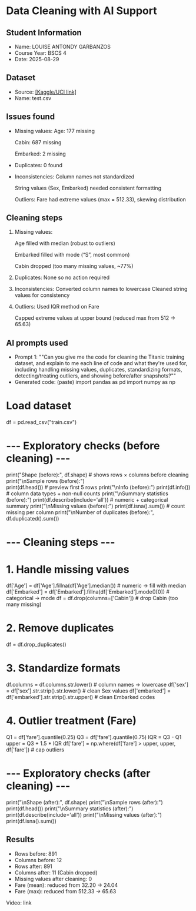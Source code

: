 # Data Cleaning with AI Support

## Student Information
- Name: LOUISE ANTONDY GARBANZOS
- Course Year: BSCS 4
- Date: 2025-08-29

## Dataset
- Source: [\[Kaggle/UCI link\]](https://www.kaggle.com/competitions/titanic/data)
- Name: test.csv

## Issues found
- Missing values:
    Age: 177 missing

    Cabin: 687 missing

    Embarked: 2 missing

- Duplicates: 0 found
- Inconsistencies:
    Column names not standardized

    String values (Sex, Embarked) needed consistent formatting

    Outliers: Fare had extreme values (max = 512.33), skewing distribution

## Cleaning steps
1. Missing values:

    Age filled with median (robust to outliers)

    Embarked filled with mode (“S”, most common)

    Cabin dropped (too many missing values, ~77%)

2. Duplicates: None so no action required
3. Inconsistencies:
    Converted column names to lowercase
    Cleaned string values for consistency
4. Outliers:
    Used IQR method on Fare

    Capped extreme values at upper bound (reduced max from 512 → 65.63)

## AI prompts used
- Prompt 1: ""Can you give me the code for cleaning the Titanic training dataset, and explain to me each line of code and what they're used for, including handling missing values, duplicates, standardizing formats, detecting/treating outliers, and showing before/after snapshots?""
- Generated code: (paste)
 import pandas as pd
import numpy as np

# Load dataset
df = pd.read_csv("train.csv")

# --- Exploratory checks (before cleaning) ---
print("Shape (before):", df.shape)         # shows rows × columns before cleaning
print("\nSample rows (before):")           
print(df.head())                           # preview first 5 rows
print("\nInfo (before):")
print(df.info())                           # column data types + non-null counts
print("\nSummary statistics (before):")
print(df.describe(include='all'))          # numeric + categorical summary
print("\nMissing values (before):")
print(df.isna().sum())                     # count missing per column
print("\nNumber of duplicates (before):", df.duplicated().sum())

# --- Cleaning steps ---
# 1. Handle missing values
df['Age'] = df['Age'].fillna(df['Age'].median())     # numeric → fill with median
df['Embarked'] = df['Embarked'].fillna(df['Embarked'].mode()[0])  # categorical → mode
df = df.drop(columns=['Cabin'])                      # drop Cabin (too many missing)

# 2. Remove duplicates
df = df.drop_duplicates()

# 3. Standardize formats
df.columns = df.columns.str.lower()                  # column names → lowercase
df['sex'] = df['sex'].str.strip().str.lower()        # clean Sex values
df['embarked'] = df['embarked'].str.strip().str.upper()  # clean Embarked codes

# 4. Outlier treatment (Fare)
Q1 = df['fare'].quantile(0.25)
Q3 = df['fare'].quantile(0.75)
IQR = Q3 - Q1
upper = Q3 + 1.5 * IQR
df['fare'] = np.where(df['fare'] > upper, upper, df['fare'])  # cap outliers

# --- Exploratory checks (after cleaning) ---
print("\nShape (after):", df.shape)
print("\nSample rows (after):")
print(df.head())
print("\nSummary statistics (after):")
print(df.describe(include='all'))
print("\nMissing values (after):")
print(df.isna().sum())


## Results
- Rows before: 891
- Columns before: 12
- Rows after: 891
- Columns after: 11 (Cabin dropped)
- Missing values after cleaning: 0
- Fare (mean): reduced from 32.20 → 24.04
- Fare (max): reduced from 512.33 → 65.63

Video: link
